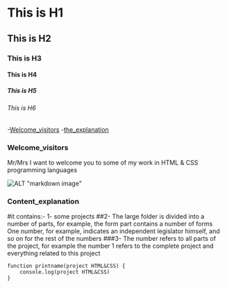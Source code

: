 # This is H1
## This is H2
### This is H3
#### This is H4
##### This is H5
###### This is H6


-[Welcome_visitors](#Welcome_visitors)
-[the_explanation](#Content_explanation)


### Welcome_visitors
Mr/Mrs
I want to welcome you to some of my work in HTML & CSS programming languages


![ALT "markdown image"](https://w7.pngwing.com/pngs/377/487/png-transparent-web-development-illustration-css-html-thumbnail.png 'Title')


### Content_explanation

#it contains:-
1-
some projects
##2-
 The large folder is divided into a number of parts, for example, the form part contains a number of forms
 One number, for example, indicates an independent legislator himself, and so on for the rest of the numbers
###3-
The number refers to all parts of the project, for example the number 1 refers to the complete project and everything related to this project


```
function printname(project HTML&CSS) {
    console.log(project HTML&CSS)
}
```